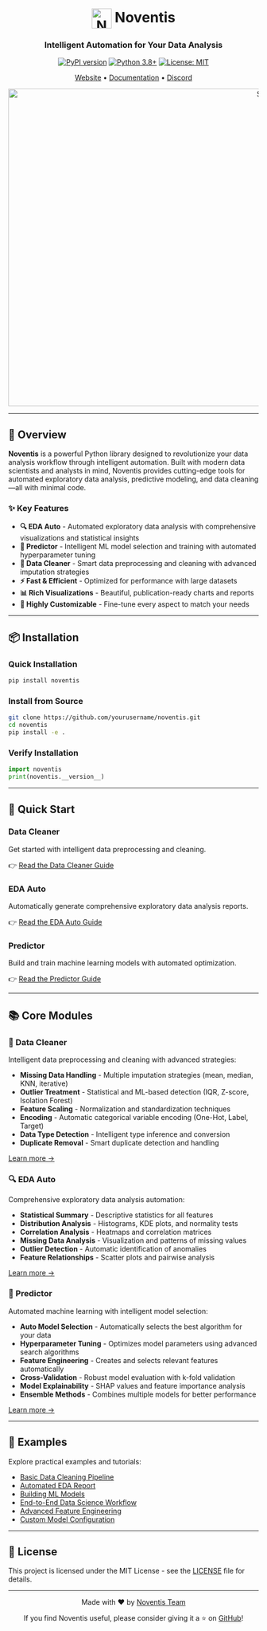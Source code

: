 <div align="center">
  
<h1 align="center">
  <img src="https://github.com/user-attachments/assets/8d64296a-55f2-4eb4-bc55-275f5d75ef75" alt="Noventis Logo" width="40" height="40" style="vertical-align: middle;"/>
  Noventis
</h1>


### Intelligent Automation for Your Data Analysis

[![PyPI version](https://badge.fury.io/py/noventis.svg)](https://badge.fury.io/py/noventis)
[![Python 3.8+](https://img.shields.io/badge/python-3.8+-blue.svg)](https://www.python.org/downloads/)
[![License: MIT](https://img.shields.io/badge/License-MIT-yellow.svg)](https://opensource.org/licenses/MIT)

[Website](https://noventis.dev) • [Documentation](https://docs.noventis.dev) • [Discord](https://discord.gg/noventis)


<img width="1247" height="637" alt="Screenshot From 2025-10-02 09-44-31" src="https://github.com/user-attachments/assets/264f13ce-4f5a-477a-a89d-73f0c9a585bd" />



</div>

---

## 🚀 Overview

**Noventis** is a powerful Python library designed to revolutionize your data analysis workflow through intelligent automation. Built with modern data scientists and analysts in mind, Noventis provides cutting-edge tools for automated exploratory data analysis, predictive modeling, and data cleaning—all with minimal code.

### ✨ Key Features

- **🔍 EDA Auto** - Automated exploratory data analysis with comprehensive visualizations and statistical insights
- **🎯 Predictor** - Intelligent ML model selection and training with automated hyperparameter tuning
- **🧹 Data Cleaner** - Smart data preprocessing and cleaning with advanced imputation strategies
- **⚡ Fast & Efficient** - Optimized for performance with large datasets
- **📊 Rich Visualizations** - Beautiful, publication-ready charts and reports
- **🔧 Highly Customizable** - Fine-tune every aspect to match your needs

---

## 📦 Installation

### Quick Installation

```bash
pip install noventis
```

### Install from Source

```bash
git clone https://github.com/yourusername/noventis.git
cd noventis
pip install -e .
```

### Verify Installation

```python
import noventis
print(noventis.__version__)
```

---

## 🎯 Quick Start

### Data Cleaner
Get started with intelligent data preprocessing and cleaning.

👉 [Read the Data Cleaner Guide](docs/data_cleaner.md)

### EDA Auto
Automatically generate comprehensive exploratory data analysis reports.

👉 [Read the EDA Auto Guide](docs/eda_auto.md)

### Predictor
Build and train machine learning models with automated optimization.

👉 [Read the Predictor Guide](docs/predictor.md)

---

## 📚 Core Modules

### 🧹 Data Cleaner

Intelligent data preprocessing and cleaning with advanced strategies:

- **Missing Data Handling** - Multiple imputation strategies (mean, median, KNN, iterative)
- **Outlier Treatment** - Statistical and ML-based detection (IQR, Z-score, Isolation Forest)
- **Feature Scaling** - Normalization and standardization techniques
- **Encoding** - Automatic categorical variable encoding (One-Hot, Label, Target)
- **Data Type Detection** - Intelligent type inference and conversion
- **Duplicate Removal** - Smart duplicate detection and handling

[Learn more →](docs/data_cleaner.md)

### 🔍 EDA Auto

Comprehensive exploratory data analysis automation:

- **Statistical Summary** - Descriptive statistics for all features
- **Distribution Analysis** - Histograms, KDE plots, and normality tests
- **Correlation Analysis** - Heatmaps and correlation matrices
- **Missing Data Analysis** - Visualization and patterns of missing values
- **Outlier Detection** - Automatic identification of anomalies
- **Feature Relationships** - Scatter plots and pairwise analysis

[Learn more →](docs/eda_auto.md)

### 🎯 Predictor

Automated machine learning with intelligent model selection:

- **Auto Model Selection** - Automatically selects the best algorithm for your data
- **Hyperparameter Tuning** - Optimizes model parameters using advanced search algorithms
- **Feature Engineering** - Creates and selects relevant features automatically
- **Cross-Validation** - Robust model evaluation with k-fold validation
- **Model Explainability** - SHAP values and feature importance analysis
- **Ensemble Methods** - Combines multiple models for better performance

[Learn more →](docs/predictor.md)

---

## 📖 Examples

Explore practical examples and tutorials:

- [Basic Data Cleaning Pipeline](examples/basic_cleaning.md)
- [Automated EDA Report](examples/automated_eda.md)
- [Building ML Models](examples/building_models.md)
- [End-to-End Data Science Workflow](examples/complete_pipeline.md)
- [Advanced Feature Engineering](examples/feature_engineering.md)
- [Custom Model Configuration](examples/custom_config.md)

---


## 📄 License

This project is licensed under the MIT License - see the [LICENSE](LICENSE) file for details.

---

<div align="center">

Made with ❤️ by [Noventis Team](https://noventis.dev)

If you find Noventis useful, please consider giving it a ⭐ on [GitHub](https://github.com/yourusername/noventis)!

</div>
